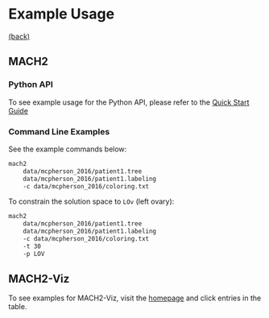 # Example Usage

[(back)](tutorial.md)

## MACH2

### Python API

To see example usage for the Python API, please refer to the [Quick Start Guide](quickstart.md)

### Command Line Examples

See the example commands below:

```bash
mach2 
    data/mcpherson_2016/patient1.tree 
    data/mcpherson_2016/patient1.labeling 
    -c data/mcpherson_2016/coloring.txt
```

To constrain the solution space to `LOv` (left ovary):

```bash
mach2 
    data/mcpherson_2016/patient1.tree 
    data/mcpherson_2016/patient1.labeling 
    -c data/mcpherson_2016/coloring.txt
    -t 30
    -p LOV
```

## MACH2-Viz

To see examples for MACH2-Viz, visit the [homepage](https://elkebir-group.github.io/mach2-viz/#/) and click entries in the table.
